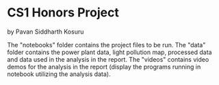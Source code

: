 # CS1 Honors Project
by Pavan Siddharth Kosuru

The "notebooks" folder contains the project files to be run.
The "data" folder contains the power plant data, light pollution map, processed data and data used in the analysis in the report.
The "videos" contains video demos for the analysis in the report (display the programs running in notebook utilizing the analysis data).
